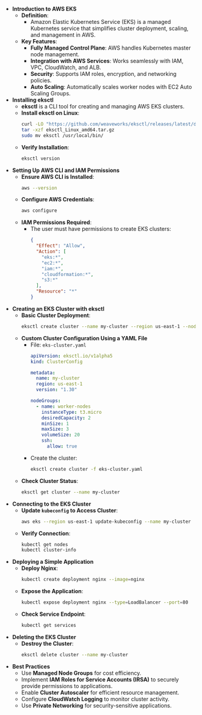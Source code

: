 - **Introduction to AWS EKS**
	- **Definition**:
		- Amazon Elastic Kubernetes Service (EKS) is a managed Kubernetes service that simplifies cluster deployment, scaling, and management in AWS.
	- **Key Features**:
		- **Fully Managed Control Plane**: AWS handles Kubernetes master node management.
		- **Integration with AWS Services**: Works seamlessly with IAM, VPC, CloudWatch, and ALB.
		- **Security**: Supports IAM roles, encryption, and networking policies.
		- **Auto Scaling**: Automatically scales worker nodes with EC2 Auto Scaling Groups.
- **Installing eksctl**
	- **eksctl** is a CLI tool for creating and managing AWS EKS clusters.
	- **Install eksctl on Linux**:
	  ```bash
	  curl -LO "https://github.com/weaveworks/eksctl/releases/latest/download/eksctl_Linux_amd64.tar.gz"
	  tar -xzf eksctl_Linux_amd64.tar.gz
	  sudo mv eksctl /usr/local/bin/
	  ```
	- **Verify Installation**:
	  ```bash
	  eksctl version
	  ```
- **Setting Up AWS CLI and IAM Permissions**
	- **Ensure AWS CLI is Installed**:
	  ```bash
	  aws --version
	  ```
	- **Configure AWS Credentials**:
	  ```bash
	  aws configure
	  ```
	- **IAM Permissions Required**:
		- The user must have permissions to create EKS clusters:
		  ```json
		  {
		    "Effect": "Allow",
		    "Action": [
		      "eks:*",
		      "ec2:*",
		      "iam:*",
		      "cloudformation:*",
		      "s3:*"
		    ],
		    "Resource": "*"
		  }
		  ```
- **Creating an EKS Cluster with eksctl**
	- **Basic Cluster Deployment**:
	  ```bash
	  eksctl create cluster --name my-cluster --region us-east-1 --nodes 2
	  ```
	- **Custom Cluster Configuration Using a YAML File**
		- File: `eks-cluster.yaml`
		  ```yaml
		  apiVersion: eksctl.io/v1alpha5
		  kind: ClusterConfig
		  
		  metadata:
		    name: my-cluster
		    region: us-east-1
		    version: "1.30"
		  
		  nodeGroups:
		    - name: worker-nodes
		      instanceType: t3.micro
		      desiredCapacity: 2
		      minSize: 1
		      maxSize: 3
		      volumeSize: 20
		      ssh:
		        allow: true
		  ```
		- Create the cluster:
		  ```bash
		  eksctl create cluster -f eks-cluster.yaml
		  ```
	- **Check Cluster Status**:
	  ```bash
	  eksctl get cluster --name my-cluster
	  ```
- **Connecting to the EKS Cluster**
	- **Update `kubeconfig` to Access Cluster**:
	  ```bash
	  aws eks --region us-east-1 update-kubeconfig --name my-cluster
	  ```
	- **Verify Connection**:
	  ```bash
	  kubectl get nodes
	  kubectl cluster-info
	  ```
- **Deploying a Simple Application**
	- **Deploy Nginx**:
	  ```bash
	  kubectl create deployment nginx --image=nginx
	  ```
	- **Expose the Application**:
	  ```bash
	  kubectl expose deployment nginx --type=LoadBalancer --port=80
	  ```
	- **Check Service Endpoint**:
	  ```bash
	  kubectl get services
	  ```
- **Deleting the EKS Cluster**
	- **Destroy the Cluster**:
	  ```bash
	  eksctl delete cluster --name my-cluster
	  ```
- **Best Practices**
	- Use **Managed Node Groups** for cost efficiency.
	- Implement **IAM Roles for Service Accounts (IRSA)** to securely provide permissions to applications.
	- Enable **Cluster Autoscaler** for efficient resource management.
	- Configure **CloudWatch Logging** to monitor cluster activity.
	- Use **Private Networking** for security-sensitive applications.